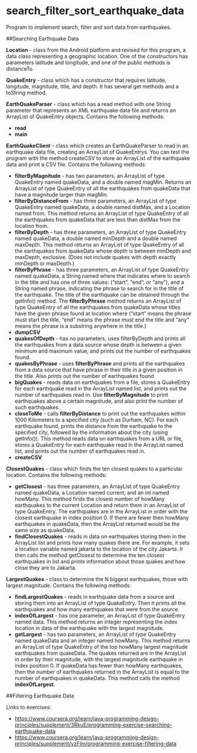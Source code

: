 # search_filter_sort_earthquake_data
Program to implement search, filter and sort data from earthquakes.

##Searching Earthquake Data

<b>Location</b> - class from the Android platform and revised for this program, a data class representing a geographic location. One of the constructors has parameters latitude and longitude, and one of the public methods is distanceTo.

<b>QuakeEntry</b> - class which has a constructor that requires latitude, longitude, magnitude, title, and depth. It has several get methods and a toString method.

<b>EarthQuakeParser</b> - class which has a read method with one String parameter that represents an XML earthquake data file and returns an ArrayList of QuakeEntry objects. Contains the following methods:
* <b>read</b>
* <b>main</b>

<b>EarthQuakeClient</b> - class which creates an EarthQuakeParser to read in an earthquake data file, creating an ArrayList of QuakeEntrys. You can test the program with the method createCSV to store an ArrayList of the earthquake data and print a CSV file. Contains the following methods:
* <b>filterByMagnitude</b> - has two parameters, an ArrayList of type QuakeEntry named quakeData, and a double named magMin. Returns an ArrayList of type QuakeEntry of all the earthquakes from quakeData that have a magnitude larger than magMin.
* <b>filterByDistanceFrom</b> - has three parameters, an ArrayList of type QuakeEntry named quakeData, a double named distMax, and a Location named from. This method returns an ArrayList of type QuakeEntry of all the earthquakes from quakeData that are less than distMax from the location from.
* <b>filterByDepth</b> - has three parameters, an ArrayList of type QuakeEntry named quakeData, a double named minDepth and a double named maxDepth. This method returns an ArrayList of type QuakeEntry of all the earthquakes from quakeData whose depth is between minDepth and maxDepth, exclusive. (Does not include quakes with depth exactly minDepth or maxDepth.)
* <b>filterByPhrase</b> - has three parameters, an ArrayList of type QuakeEntry named quakeData, a String named where that indicates where to search in the title and has one of three values: (“start”, ”end”, or “any”), and a String named phrase, indicating the phrase to search for in the title of the earthquake. The title of the earthquake can be obtained through the getInfo() method. The <b>filterByPhrase</b> method returns an ArrayList of type QuakeEntry of all the earthquakes from quakeData whose titles have the given phrase found at location where (“start” means the phrase must start the title, “end” means the phrase must end the title and “any” means the phrase is a substring anywhere in the title.)
* <b>dumpCSV</b>
* <b>quakesOfDepth</b> - has no parameters, uses filterByDepth and prints all the earthquakes from a data source whose depth is between a given minimum and maximum value, and prints out the number of earthquakes found.
* <b>quakesByPhrase</b> - uses <b>filterByPhrase</b> and prints all the earthquakes from a data source that have phrase in their title in a given position in the title. Also prints out the number of earthquakes found
* <b>bigQuakes</b> -  reads data on earthquakes from a file, stores a QuakeEntry for each earthquake read in the ArrayList named list, and prints out the number of earthquakes read in. Use <b>filterByMagnitude</b> to print earthquakes above a certain magnitude, and also print the number of such earthquakes.
* <b>closeToMe</b> - calls <b>filterByDistance</b> to print out the earthquakes within 1000 Kilometers to a specified city (such as Durham, NC). For each earthquake found, prints the distance from the earthquake to the specified city, followed by the information about the city (using getInfo()). This method reads data on earthquakes from a URL or file, stores a QuakeEntry for each earthquake read in the ArrayList named list, and prints out the number of earthquakes read in. 
* <b>createCSV</b>

<b>ClosestQuakes</b> - class which finds the ten closest quakes to a particular location. Contains the following methods:
* <b>getClosest</b> - has three parameters, an ArrayList of type QuakeEntry named quakeData, a Location named current, and an int named howMany. This method finds the closest number of howMany earthquakes to the current Location and return them in an ArrayList of type QuakeEntry. The earthquakes are in the ArrayList in order with the closest earthquake in index position 0. If there are fewer then howMany earthquakes in quakeData, then the ArrayList returned would be the same size as quakeData.
* <b>findClosestQuakes</b> - reads in data on earthquakes storing them in the ArrayList list and prints how many quakes there are. For example, it sets a location variable named jakarta to the location of the city Jakarta. It then calls the method getClosest to determine the ten closest earthquakes in list and prints information about those quakes and how close they are to Jakarta.

<b>LargestQuakes</b> - class to determine the N biggest earthquakes, those with largest magnitude. Contains the following methods:
* <b>findLargestQuakes</b> - reads in earthquake data from a source and storing them into an ArrayList of type QuakeEntry. Then it prints all the earthquakes and how many earthquakes that were from the source. 
* <b>indexOfLargest</b> -  has one parameter, an ArrayList of type QuakeEntry named data. This method returns an integer representing the index location in data of the earthquake with the largest magnitude.
* <b>getLargest</b> - has two parameters, an ArrayList of type QuakeEntry named quakeData and an integer named howMany. This method returns an ArrayList of type QuakeEntry of the top howMany largest magnitude earthquakes from quakeData. The quakes returned are in the ArrayList in order by their magnitude, with the largest magnitude earthquake in index position 0. If quakeData has fewer than howMany earthquakes, then the number of earthquakes returned in the ArrayList is equal to the number of earthquakes in quakeData. This method calls the method <b>indexOfLargest</b>.

##Filtering Earthquake Data

Links to exercises:
* https://www.coursera.org/learn/java-programming-design-principles/supplement/3RkuE/programming-exercise-searching-earthquake-data
* https://www.coursera.org/learn/java-programming-design-principles/supplement/yzFlm/programming-exercise-filtering-data
